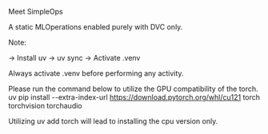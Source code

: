 Meet SimpleOps

A static MLOperations enabled purely with DVC only.

Note:

-> Install uv
-> uv sync
-> Activate .venv

Always activate .venv before performing any activity.

Please run the command below to utilize the GPU compatibility of the torch.
uv pip install --extra-index-url https://download.pytorch.org/whl/cu121 torch torchvision torchaudio

Utilizing uv add torch will lead to installing the cpu version only.
